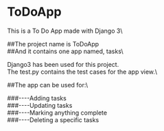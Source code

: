 # ToDoApp
This is a To Do App made with Django 3\

##The project name is ToDoApp\
##And it contains one app named, tasks\

Django3 has been used for this project.\
The test.py contains the test cases for the app view.\

##The app can be used for:\

###----Adding tasks\
###----Updating tasks\
###----Marking anything complete\
###----Deleting a specific tasks
